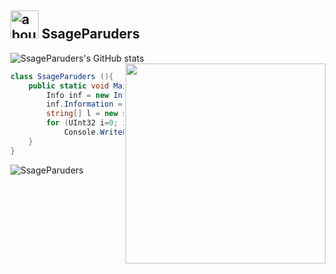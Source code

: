## <img width="45" alt="about" src="https://github.com/SsageParuders/HQ_Notes/blob/master/img/202112120644728.jpeg"> SsageParuders <br>

![SsageParuders's GitHub stats](https://github-readme-stats.vercel.app/api?username=SsageParuders&theme=github_dark&show_icons=true) 
<img align="right" width="320" src="https://i.imgur.com/ugWb6BU.gif" />

```C#
class SsageParuders (){
    public static void Main(string[] args) {
        Info inf = new Info();
        inf.Information = "Programmer and Game Developer"
        string[] l = new string[5] {"C", "C++", "Java"};
        for (UInt32 i=0; i < l.Length; i++)
            Console.WriteLine("Langs {0}", string.Format(l[(int)i]));
    }
}
```
![SsageParuders](https://github-readme-stats.vercel.app/api/top-langs/?username=SsageParuders&hide=html,TeX&theme=github_dark)
